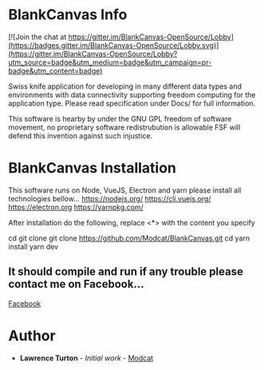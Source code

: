 # BlankCanvas Info

[![Join the chat at https://gitter.im/BlankCanvas-OpenSource/Lobby](https://badges.gitter.im/BlankCanvas-OpenSource/Lobby.svg)](https://gitter.im/BlankCanvas-OpenSource/Lobby?utm_source=badge&utm_medium=badge&utm_campaign=pr-badge&utm_content=badge)

Swiss knife application for developing in many different data types and environments with data connectivity supporting freedom computing for the application type. Please read specification under Docs/ for full information.

This software is hearby by under the GNU GPL freedom of software movement, no proprietary software redistrubution is allowable FSF will defend this invention against such injustice.

# BlankCanvas Installation
This software runs on Node, VueJS, Electron and yarn please install all technologies bellow...
https://nodejs.org/
https://cli.vuejs.org/
https://electron.org
https://yarnpkg.com/

After installation do the following, replace <*> with the content you specify

cd <to a directory where you want to clone the project>
git clone git clone https://github.com/Modcat/BlankCanvas.git
cd <into the a directory>
yarn install
yarn dev

 ## It should compile and run if any trouble please contact me on Facebook...
 [Facebook](https://www.facebook.com/lawrence.turton)

# Author
* **Lawrence Turton** - *Initial work* - [Modcat](https://github.com/Modcat)
